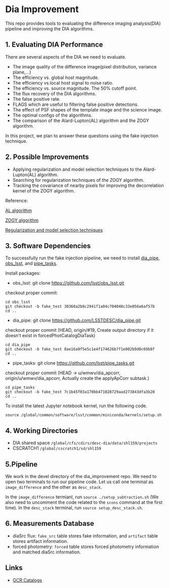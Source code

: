 # Dia Improvement

This repo provides tools to evaluating the difference imaging analysis(DIA) pipeline and improving the DIA algorithms.

## 1. Evaluating DIA Performance

There are several aspects of the DIA we need to evaluate.
- The image quality of the difference image(pixel distribution, variance plane,...)
- The efficiency vs. global host magnitude.
- The efficiency vs.local host signal to noise ratio.
- The efficiency vs. source magnitude. The 50% cutoff point.
- The flux recovery of the DIA algorithms.
- The false positive rate.
- FLAGS which are useful to filtering false positive detections.
- The effect of PSF shapes of the template image and the science image.
- The optimal configs of the algorithms.
- The comparison of the Alard-Lupton(AL) algorithm and the ZOGY algorithm.

In this project, we plan to answer these questions using the fake injection technique.


## 2. Possible Improvements

- Applying regularization and model selection techniques to the Alard-Lupton(AL) algorithm.
- Searching for regularization techniques of the ZOGY algorithm.
- Tracking the covariance of nearby pixels for improving the decorrelation kernel of the ZOGY algorithm.

Reference:

[AL algorithm](https://arxiv.org/abs/astro-ph/9712287)

[ZOGY algorithm](https://arxiv.org/abs/1601.02655)

[Regularization and model selection techniques](https://arxiv.org/pdf/1512.04655.pdf)

## 3. Software Dependencies

To successfully run the fake injection pipeline, we need to install [dia_pipe](https://github.com/LSSTDESC/dia_pipe), [obs_lsst](https://github.com/lsst/obs_lsst), and [pipe_tasks](https://github.com/lsst/pipe_tasks).

Install packages:

- obs_lsst: git clone https://github.com/lsst/obs_lsst.git

checkout proper commit:
```
cd obs_lsst
git checkout -b fake_test 30368a2b8c2941f1a04c704048c33e056a6af57b
cd ..
```

- dia_pipe: git clone https://github.com/LSSTDESC/dia_pipe.git

checkout proper commit (HEAD, origin/#19, Create output directory if it doesn't exist in forcedPhotCatalogDiaTask)
```
cd dia_pipe
git checkout -b fake_test 8ae16a9f5e5c1e4f174626b7f1e002b9d0c69b8f
cd ..
```

- pipe_tasks: git clone https://github.com/lsst/pipe_tasks.git

checkout proper commit (HEAD -> u/wmwv/dia_apcorr, origin/u/wmwv/dia_apcorr, Actually create the applyApCorr subtask.)
```
cd pipe_tasks
git checkout -b fake_test 7c1b45f03a170bb471028729aad273843dfa3b28
cd ..
```

 To install the latest Jupyter notebook kernel, run the following code.
 
 `source /global/common/software/lsst/common/miniconda/kernels/setup.sh`

## 4. Working Directories

- DIA shared space `/global/cfs/cdirs/desc-dia/data/shl159/projects`
- CSCRATCH1 `/global/cscratch1/sd/shl159`

## 5.Pipeline

We work in the devel directory of the dia_improvement repo. We need to open two terminals to run our pipeline code. Let us call one terminal as `image_difference` and the other as `desc_stack`.

In the `image_difference` termianl, run `source ./setup_subtraction.sh` (We also need to uncomment the code related to the `scons` command at the first time).
In the `desc_stack` terminal, run `source setup_desc_stack.sh`.

## 6. Measurements Database
- diaSrc flux: `fake_src` table stores fake information, and `artifact` table stores artifact information.
- forced photometry: `forced` table stores forced photometry information and matched diaSrc information.

## Links

- [GCR Catalogs](https://github.com/LSSTDESC/gcr-catalogs)
